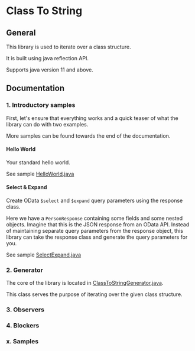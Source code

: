 # Class To String

## General
This library is used to iterate over a class structure.

It is built using java reflection API.

Supports java version 11 and above.

## Documentation

### 1. Introductory samples
First, let's ensure that everything works and a quick teaser of what the library
can do with two examples.

More samples can be found towards the end of the documentation.

#### Hello World
Your standard hello world.

See sample
[HelloWorld.java](src/main/java/se/ludvigwesterdahl/samples/HelloWorld.java)

#### Select & Expand
Create OData `$select` and `$expand` query parameters using the response class.

Here we have a `PersonResponse` containing some fields and some nested objects. 
Imagine that this is the JSON response from an OData API. Instead of maintaining
separate query parameters from the response object, this library can take the response class
and generate the query parameters for you.

See sample
[SelectExpand.java](src/main/java/se/ludvigwesterdahl/samples/SelectExpand.java)

### 2. Generator 
The core of the library is located in
[ClassToStringGenerator.java](src/main/java/se/ludvigwesterdahl/lib/cts/ClassToStringGenerator.java).

This class serves the purpose of iterating over the given class structure.

### 3. Observers

### 4. Blockers


### x. Samples
